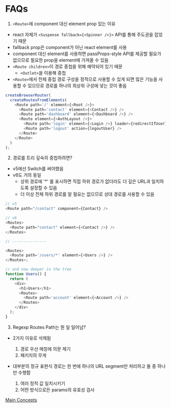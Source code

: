 # FAQs

1. `<Route>`에 component 대신 element prop 있는 이유

- react 자체가 `<Suspense fallback={<Spinner />}>` API를 통해 주도권을 잡았기 때문
- fallback prop은 component가 아닌 react element를 사용
- component 대신 element를 사용하면 passProps-style API를 제공할 필요가 없으므로 필요한 prop을 element에 가져올 수 있음
- `<Route children>`이 경로 중첩을 위해 예약되어 있기 때문
  - `<Outlet>`을 이용해 중첩
- `<Route>`에서 전체 중첩 경로 구성을 정적으로 사용할 수 있게 되면 많은 기능을 사용할 수 있으므로 경로를 하나의 최상위 구성에 넣는 것이 좋음

```javascript
createBrowserRouter(
  createRoutesFromElements(
    <Route path='/' element={<Root />}>
      <Route path='contact' element={<Contact />} />
      <Route path='dashboard' element={<Dashboard />} />
      <Route element={<AuthLayout />}>
        <Route path='login' element={<Login />} loader={redirectIfUser} />
        <Route path='logout' action={logoutUser} />
      </Route>
    </Route>
  )
);
```

2. 경로를 트리 깊숙히 중첩하려면?

- v5에선 Switch를 써야했음
- v6도 거의 동일
  - 상위 경로에 '\*' 를 표시하면 직접 하위 경로가 없더라도 더 깊은 URL과 일치하도록 설정할 수 있음
  - 더 이상 전체 하위 경로를 알 필요는 없으므로 상대 경로를 사용할 수 있음

```javascript
// v5
<Route path="/contact" component={Contact} />

// v6
<Routes>
  <Route path="contact" element={<Contact />} />
</Routes>

// ---------------

<Routes>
  <Route path='/users/*' element={<Users />} />
</Routes>;

// and now deeper in the tree
function Users() {
  return (
    <div>
      <h1>Users</h1>
      <Routes>
        <Route path='account' element={<Account />} />
      </Routes>
    </div>
  );
}
```

3. Regexp Routes Path는 뭔 일 일어남?

- 2가지 이유로 삭제됨

  1. 경로 우선 매칭에 의문 제기
  2. 패키지의 무게

- 대부분의 정규 표현식 경로는 한 번에 하나의 URL segment만 처리하고 둘 중 하나만 수행함
  1. 여러 정적 값 일치시키기
  2. 어떤 방식으로든 params의 유효성 검사

[Main Concepts](https://reactrouter.com/en/main/start/concepts)
